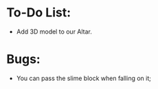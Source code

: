 To-Do List:
========
 - Add 3D model to our Altar.

Bugs:
========
 - You can pass the slime block when falling on it;
